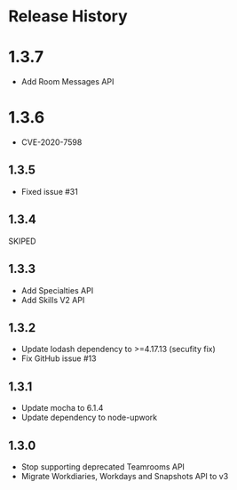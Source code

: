 # Release History

# 1.3.7
* Add Room Messages API

# 1.3.6
* CVE-2020-7598

## 1.3.5
* Fixed issue #31

## 1.3.4
SKIPED

## 1.3.3
* Add Specialties API
* Add Skills V2 API

## 1.3.2
* Update lodash dependency to >=4.17.13 (secufity fix)
* Fix GitHub issue #13

## 1.3.1
* Update mocha to 6.1.4
* Update dependency to node-upwork

## 1.3.0
* Stop supporting deprecated Teamrooms API
* Migrate Workdiaries, Workdays and Snapshots API to v3
